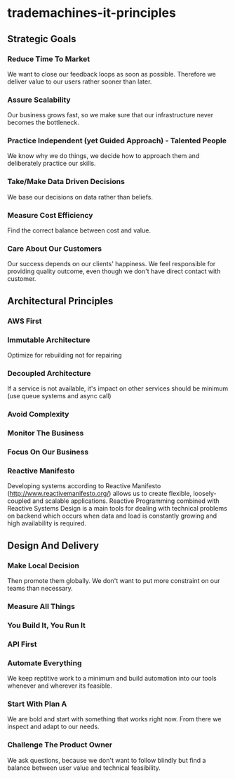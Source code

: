 # trademachines-it-principles

## Strategic Goals

### Reduce Time To Market
We want to close our feedback loops as soon as possible. Therefore we deliver value to our users rather sooner than later.

### Assure Scalability
Our business grows fast, so we make sure that our infrastructure never becomes the bottleneck.

### Practice Independent (yet Guided Approach) - Talented People
We know why we do things, we decide how to approach them and deliberately practice our skills.

### Take/Make Data Driven Decisions
We base our decisions on data rather than beliefs.

### Measure Cost Efficiency
Find the correct balance between cost and value.

### Care About Our Customers
Our success depends on our clients' happiness. We feel responsible for providing quality outcome, even though we don't have direct contact with customer.


## Architectural Principles

### AWS First


### Immutable Architecture
Optimize for rebuilding not for repairing

### Decoupled Architecture
If a service is not available, it's impact on other services should be minimum (use queue systems and async call)

### Avoid Complexity

### Monitor The Business

### Focus On Our Business

### Reactive Manifesto
Developing systems according to Reactive Manifesto (http://www.reactivemanifesto.org/) allows us to create flexible, loosely-coupled and scalable applications.
Reactive Programming combined with Reactive Systems Design is a main tools for dealing with technical problems on backend which occurs when data and load is constantly growing and high availability is required.


## Design And Delivery

### Make Local Decision
Then promote them globally. We don't want to put more constraint on our teams than necessary.

### Measure All Things


### You Build It, You Run It

### API First

### Automate Everything
We keep reptitive work to a minimum and build automation into our tools whenever and wherever its feasible.

### Start With Plan A
We are bold and start with something that works right now. From there we inspect and adapt to our needs.

###  Challenge The Product Owner
We ask questions, because we don't want to follow blindly but find a balance between user value and technical feasibility.
